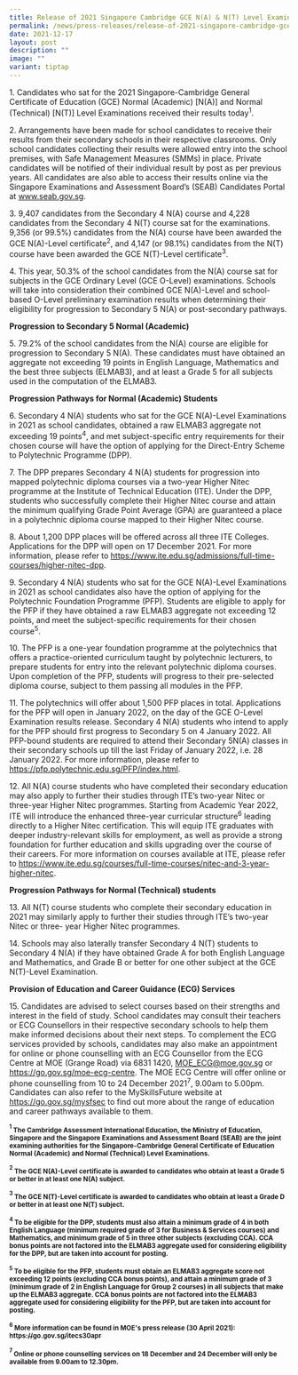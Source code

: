 ```yaml
---
title: Release of 2021 Singapore Cambridge GCE N(A) & N(T) Level Examination Results
permalink: /news/press-releases/release-of-2021-singapore-cambridge-gce-na-nt-level-examination-results/
date: 2021-12-17
layout: post
description: ""
image: ""
variant: tiptap
---
```

<p>1. Candidates who sat for the 2021 Singapore-Cambridge General Certificate
of Education (GCE) Normal (Academic) [N(A)] and Normal (Technical) [N(T)]
Level Examinations received their results today<sup>1</sup>.</p>
<p>2. Arrangements have been made for school candidates to receive their
results from their secondary schools in their respective classrooms. Only
school candidates collecting their results were allowed entry into the
school premises, with Safe Management Measures (SMMs) in place. Private
candidates will be notified of their individual result by post as per previous
years. All candidates are also able to access their results online via
the Singapore Examinations and Assessment Board’s (SEAB) Candidates Portal
at <a href="https://www.seab.gov.sg/" rel="noopener noreferrer nofollow" target="_blank"><u>www.seab.gov.sg</u></a>.</p>
<p>3. 9,407 candidates from the Secondary 4 N(A) course and 4,228 candidates
from the Secondary 4 N(T) course sat for the examinations. 9,356 (or 99.5%)
candidates from the N(A) course have been awarded the GCE N(A)-Level certificate<sup>2</sup>,
and 4,147 (or 98.1%) candidates from the N(T) course have been awarded
the GCE N(T)-Level certificate<sup>3</sup>.</p>
<p>4. This year, 50.3% of the school candidates from the N(A) course sat
for subjects in the GCE Ordinary Level (GCE O-Level) examinations. Schools
will take into consideration their combined GCE N(A)-Level and school-based
O-Level preliminary examination results when determining their eligibility
for progression to Secondary 5 N(A) or post-secondary pathways.</p>
<p><strong>Progression to Secondary 5 Normal (Academic)</strong>
</p>
<p>5. 79.2% of the school candidates from the N(A) course are eligible for
progression to Secondary 5 N(A). These candidates must have obtained an
aggregate not exceeding 19 points in English Language, Mathematics and
the best three subjects (ELMAB3), and at least a Grade 5 for all subjects
used in the computation of the ELMAB3.</p>
<p><strong>Progression Pathways for Normal (Academic) Students</strong>
</p>
<p>6. Secondary 4 N(A) students who sat for the GCE N(A)-Level Examinations
in 2021 as school candidates, obtained a raw ELMAB3 aggregate not exceeding
19 points<sup>4</sup>, and met subject-specific entry requirements for
their chosen course will have the option of applying for the Direct-Entry
Scheme to Polytechnic Programme (DPP).</p>
<p>7. The DPP prepares Secondary 4 N(A) students for progression into mapped
polytechnic diploma courses via a two-year Higher Nitec programme at the
Institute of Technical Education (ITE). Under the DPP, students who successfully
complete their Higher Nitec course and attain the minimum qualifying Grade
Point Average (GPA) are guaranteed a place in a polytechnic diploma course
mapped to their Higher Nitec course.</p>
<p>8. About 1,200 DPP places will be offered across all three ITE Colleges.
Applications for the DPP will open on 17 December 2021. For more information,
please refer to <a href="https://www.ite.edu.sg/admissions/full-time-courses/higher-nitec-dpp" rel="noopener noreferrer nofollow" target="_blank"><u>https://www.ite.edu.sg/admissions/full-time-courses/higher-nitec-dpp</u></a>.</p>
<p>9. Secondary 4 N(A) students who sat for the GCE N(A)-Level Examinations
in 2021 as school candidates also have the option of applying for the Polytechnic
Foundation Programme (PFP). Students are eligible to apply for the PFP
if they have obtained a raw ELMAB3 aggregate not exceeding 12 points, and
meet the subject-specific requirements for their chosen course<sup>5</sup>.</p>
<p>10. The PFP is a one-year foundation programme at the polytechnics that
offers a practice-oriented curriculum taught by polytechnic lecturers,
to prepare students for entry into the relevant polytechnic diploma courses.
Upon completion of the PFP, students will progress to their pre-selected
diploma course, subject to them passing all modules in the PFP.</p>
<p>11. The polytechnics will offer about 1,500 PFP places in total. Applications
for the PFP will open in January 2022, on the day of the GCE O-Level Examination
results release. Secondary 4 N(A) students who intend to apply for the
PFP should first progress to Secondary 5 on 4 January 2022. All PFP-bound
students are required to attend their Secondary 5N(A) classes in their
secondary schools up till the last Friday of January 2022, i.e. 28 January
2022. For more information, please refer to <a href="https://pfp.polytechnic.edu.sg/PFP/index.html" rel="noopener noreferrer nofollow" target="_blank"><u>https://pfp.polytechnic.edu.sg/PFP/index.html</u></a>.</p>
<p>12. All N(A) course students who have completed their secondary education
may also apply to further their studies through ITE’s two-year Nitec or
three-year Higher Nitec programmes. Starting from Academic Year 2022, ITE
will introduce the enhanced three-year curricular structure<sup>6</sup> leading
directly to a Higher Nitec certification. This will equip ITE graduates
with deeper industry-relevant skills for employment, as well as provide
a strong foundation for further education and skills upgrading over the
course of their careers. For more information on courses available at ITE,
please refer to <a href="https://www.ite.edu.sg/courses/full-time-courses/nitec-and-3-year-higher-nitec" rel="noopener noreferrer nofollow" target="_blank"><u>https://www.ite.edu.sg/courses/full-time-courses/nitec-and-3-year-higher-nitec</u></a>.</p>
<p><strong>Progression Pathways for Normal (Technical) students</strong>
</p>
<p>13. All N(T) course students who complete their secondary education in
2021 may similarly apply to further their studies through ITE’s two-year
Nitec or three- year Higher Nitec programmes.</p>
<p>14. Schools may also laterally transfer Secondary 4 N(T) students to Secondary
4 N(A) if they have obtained Grade A for both English Language and Mathematics,
and Grade B or better for one other subject at the GCE N(T)-Level Examination.</p>
<p><strong>Provision of Education and Career Guidance (ECG) Services</strong>
</p>
<p>15. Candidates are advised to select courses based on their strengths
and interest in the field of study. School candidates may consult their
teachers or ECG Counsellors in their respective secondary schools to help
them make informed decisions about their next steps. To complement the
ECG services provided by schools, candidates may also make an appointment
for online or phone counselling with an ECG Counsellor from the ECG Centre
at MOE (Grange Road) via 6831 1420, <a href="MOE_ECG@moe.gov.sg" rel="noopener noreferrer nofollow" target="_blank"><u>MOE_ECG@moe.gov.sg</u></a> or <a href="https://go.gov.sg/moe-ecg-centre" rel="noopener noreferrer nofollow" target="_blank"><u>https://go.gov.sg/moe-ecg-centre</u></a>.
The MOE ECG Centre will offer online or phone counselling from 10 to 24
December 2021<sup>7</sup>, 9.00am to 5.00pm. Candidates can also refer
to the MySkillsFuture website at <a href="https://go.gov.sg/mysfsec" rel="noopener noreferrer nofollow" target="_blank"><u>https://go.gov.sg/mysfsec</u></a> to
find out more about the range of education and career pathways available
to them.</p>
<p><strong><sup><sub>1</sub></sup><sub> The Cambridge Assessment International Education, the Ministry of Education, Singapore and the Singapore Examinations and Assessment Board (SEAB) are the joint examining authorities for the Singapore-Cambridge General Certificate of Education Normal (Academic) and Normal (Technical) Level Examinations.</sub></strong>
</p>
<p><strong><sup><sub>2</sub></sup><sub> The GCE N(A)-Level certificate is awarded to candidates who obtain at least a Grade 5 or better in at least one N(A) subject.</sub></strong>
</p>
<p><strong><sup><sub>3</sub></sup><sub> The GCE N(T)-Level certificate is awarded to candidates who obtain at least a Grade D or better in at least one N(T) subject.</sub></strong>
</p>
<p><strong><sup><sub>4</sub></sup><sub> To be eligible for the DPP, students must also attain a minimum grade of 4 in both English Language (minimum required grade of 3 for Business &amp; Services courses) and Mathematics, and minimum grade of 5 in three other subjects (excluding CCA). CCA bonus points are not factored into the ELMAB3 aggregate used for considering eligibility for the DPP, but are taken into account for posting.</sub></strong>
</p>
<p><strong><sup><sub>5</sub></sup><sub> To be eligible for the PFP, students must obtain an ELMAB3 aggregate score not exceeding 12 points (excluding CCA bonus points), and attain a minimum grade of 3 (minimum grade of 2 in English Language for Group 2 courses) in all subjects that make up the ELMAB3 aggregate. CCA bonus points are not factored into the ELMAB3 aggregate used for considering eligibility for the PFP, but are taken into account for posting.</sub></strong>
</p>
<p><strong><sup><sub>6</sub></sup><sub> More information can be found in MOE's press release (30 April 2021): </sub><a href="https://go.gov.sg/itecs30apr" rel="noopener noreferrer nofollow" target="_blank"><sub>https://go.gov.sg/itecs30apr</sub></a></strong>
</p>
<p><strong><sup><sub>7 </sub></sup><sub>Online or phone counselling services on 18 December and 24 December will only be available from 9.00am to 12.30pm.</sub></strong>
</p>
<p></p>